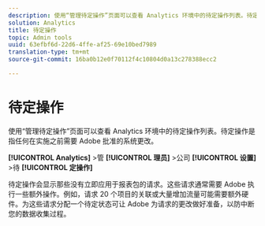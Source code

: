 ```yaml
---
description: 使用“管理待定操作”页面可以查看 Analytics 环境中的待定操作列表。待定操作是指任何在实施之前需要 Adobe 批准的系统更改。
solution: Analytics
title: 待定操作
topic: Admin tools
uuid: 63efbf6d-22d6-4ffe-af25-69e10bed7989
translation-type: tm+mt
source-git-commit: 16ba0b12e0f70112f4c10804d0a13c278388ecc2

---
```



# 待定操作

使用“管理待定操作”页面可以查看 Analytics 环境中的待定操作列表。待定操作是指任何在实施之前需要 Adobe 批准的系统更改。

**[!UICONTROL Analytics]** &gt;管 **[!UICONTROL 理员]** &gt;公司 **[!UICONTROL 设置]** &gt;待 **[!UICONTROL 定操作]**

待定操作会显示那些没有立即应用于报表包的请求。这些请求通常需要 Adobe 执行一些额外操作。例如，请求 20 个项目的关联或大量增加流量可能需要额外硬件。为这些请求分配一个待定状态可让 Adobe 为请求的更改做好准备，以防中断您的数据收集过程。
